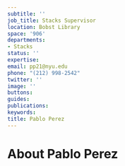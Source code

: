```yaml
---
subtitle: ''
job_title: Stacks Supervisor
location: Bobst Library
space: '906'
departments:
- Stacks
status: ''
expertise: 
email: pp21@nyu.edu
phone: "(212) 998-2542"
twitter: ''
image: ''
buttons: 
guides: 
publications: 
keywords: 
title: Pablo Perez
---
```


# About Pablo Perez